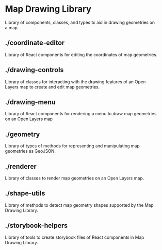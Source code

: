 # Map Drawing Library

Library of components, classes, and types to aid in drawing geometries on a map.

## ./coordinate-editor

Library of React components for editing the coordinates of map geometries.

## ./drawing-controls

Library of classes for interacting with the drawing features of an Open Layers map to create and edit map geometries.

## ./drawing-menu

Library of React components for rendering a menu to draw map geometries on an Open Layers map

## ./geometry

Library of types of methods for representing and manipulating map geometries as GeoJSON.

## ./renderer

Library of classes to render map geometries on an Open Layers map.

## ./shape-utils

Library of methods to detect map geometry shapes supported by the Map Drawing Library.

## ./storybook-helpers

Library of tools to create storybook files of React components in Map Drawing Library.
